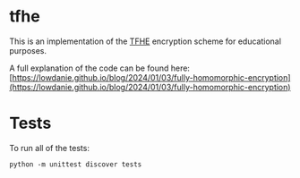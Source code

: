 # tfhe

This is an implementation of the [TFHE](https://tfhe.github.io/tfhe/) encryption
scheme for educational purposes.

A full explanation of the code can be found here:
[https://lowdanie.github.io/blog/2024/01/03/fully-homomorphic-encryption](https://lowdanie.github.io/blog/2024/01/03/fully-homomorphic-encryption)

# Tests

To run all of the tests:

```
python -m unittest discover tests
```

